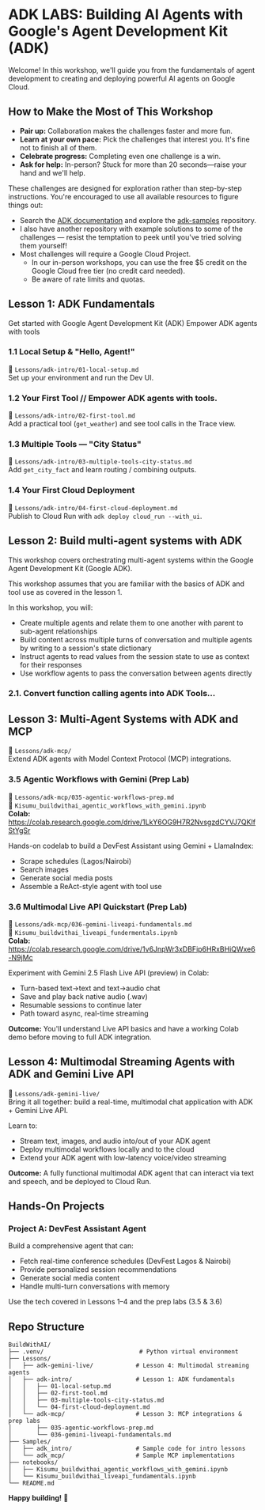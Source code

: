 # ADK LABS: Building AI Agents with Google's Agent Development Kit (ADK)

Welcome! In this workshop, we'll guide you from the fundamentals of agent development to creating and deploying powerful AI agents on Google Cloud.

## How to Make the Most of This Workshop

- **Pair up:** Collaboration makes the challenges faster and more fun.
- **Learn at your own pace:** Pick the challenges that interest you. It's fine not to finish all of them.
- **Celebrate progress:** Completing even one challenge is a win.
- **Ask for help:** In-person? Stuck for more than 20 seconds—raise your hand and we'll help.

These challenges are designed for exploration rather than step-by-step instructions. You're encouraged to use all available resources to figure things out:

- Search the [ADK documentation](https://google.github.io/adk-docs/) and explore the [adk-samples](https://github.com/google/adk-samples) repository.
- I also have another repository with example solutions to some of the challenges — resist the temptation to peek until you've tried solving them yourself!
- Most challenges will require a Google Cloud Project.  
  - In our in-person workshops, you can use the free $5 credit on the Google Cloud free tier (no credit card needed).  
  - Be aware of rate limits and quotas.

## Lesson 1: ADK Fundamentals

Get started with Google Agent Development Kit (ADK)
Empower ADK agents with tools

### 1.1 Local Setup & "Hello, Agent!"
📁 `Lessons/adk-intro/01-local-setup.md`  
Set up your environment and run the Dev UI.

### 1.2 Your First Tool // Empower ADK agents with tools.

📁 `Lessons/adk-intro/02-first-tool.md`  
Add a practical tool (`get_weather`) and see tool calls in the Trace view.

### 1.3 Multiple Tools — "City Status"
📁 `Lessons/adk-intro/03-multiple-tools-city-status.md`  
Add `get_city_fact` and learn routing / combining outputs.

### 1.4 Your First Cloud Deployment
📁 `Lessons/adk-intro/04-first-cloud-deployment.md`  
Publish to Cloud Run with `adk deploy cloud_run --with_ui`.

## Lesson 2: Build multi-agent systems with ADK

This workshop covers orchestrating multi-agent systems within the Google Agent Development Kit (Google ADK).

This workshop assumes that you are familiar with the basics of ADK and tool use as covered in the lesson 1.

In this workshop, you will:

- Create multiple agents and relate them to one another with parent to sub-agent relationships
- Build content across multiple turns of conversation and multiple agents by writing to a session's state dictionary
- Instruct agents to read values from the session state to use as context for their responses
- Use workflow agents to pass the conversation between agents directly

### 2.1. Convert function calling agents into ADK Tools...

## Lesson 3: Multi-Agent Systems with ADK and MCP

📁 `Lessons/adk-mcp/`  
Extend ADK agents with Model Context Protocol (MCP) integrations.

### 3.5 Agentic Workflows with Gemini (Prep Lab)

📁 `Lessons/adk-mcp/035-agentic-workflows-prep.md`  
📓 `Kisumu_buildwithai_agentic_workflows_with_gemini.ipynb`  
**Colab:** https://colab.research.google.com/drive/1LkY6OG9H7R2NvsgzdCYVJ7QKIfStYgSr

Hands-on codelab to build a DevFest Assistant using Gemini + LlamaIndex:

- Scrape schedules (Lagos/Nairobi)
- Search images
- Generate social media posts
- Assemble a ReAct-style agent with tool use

### 3.6 Multimodal Live API Quickstart (Prep Lab)

📁 `Lessons/adk-mcp/036-gemini-liveapi-fundamentals.md`  
📓 `Kisumu_buildwithai_liveapi_fundermentals.ipynb`  
**Colab:** https://colab.research.google.com/drive/1v6JnpWr3xDBFip6HRxBHiQWxe6-N9jMc

Experiment with Gemini 2.5 Flash Live API (preview) in Colab:

- Turn-based text→text and text→audio chat
- Save and play back native audio (.wav)
- Resumable sessions to continue later
- Path toward async, real-time streaming

**Outcome:** You'll understand Live API basics and have a working Colab demo before moving to full ADK integration.

## Lesson 4: Multimodal Streaming Agents with ADK and Gemini Live API

📁 `Lessons/adk-gemini-live/`  
Bring it all together: build a real-time, multimodal chat application with ADK + Gemini Live API.

Learn to:

- Stream text, images, and audio into/out of your ADK agent
- Deploy multimodal workflows locally and to the cloud
- Extend your ADK agent with low-latency voice/video streaming

**Outcome:** A fully functional multimodal ADK agent that can interact via text and speech, and be deployed to Cloud Run.

## Hands-On Projects

### Project A: DevFest Assistant Agent

Build a comprehensive agent that can:

- Fetch real-time conference schedules (DevFest Lagos & Nairobi)
- Provide personalized session recommendations
- Generate social media content
- Handle multi-turn conversations with memory

Use the tech covered in Lessons 1–4 and the prep labs (3.5 & 3.6)

## Repo Structure

```
BuildWithAI/
├── .venv/                           # Python virtual environment
├── Lessons/
│   ├── adk-gemini-live/            # Lesson 4: Multimodal streaming agents
│   ├── adk-intro/                  # Lesson 1: ADK fundamentals
│   │   ├── 01-local-setup.md
│   │   ├── 02-first-tool.md
│   │   ├── 03-multiple-tools-city-status.md
│   │   └── 04-first-cloud-deployment.md
│   └── adk-mcp/                    # Lesson 3: MCP integrations & prep labs
│       ├── 035-agentic-workflows-prep.md
│       └── 036-gemini-liveapi-fundamentals.md
├── Samples/
│   ├── adk_intro/                  # Sample code for intro lessons
│   └── adk_mcp/                    # Sample MCP implementations
├── notebooks/
│   ├── Kisumu_buildwithai_agentic_workflows_with_gemini.ipynb
│   └── Kisumu_buildwithai_liveapi_fundamentals.ipynb
└── README.md
```

**Happy building!** 🚀